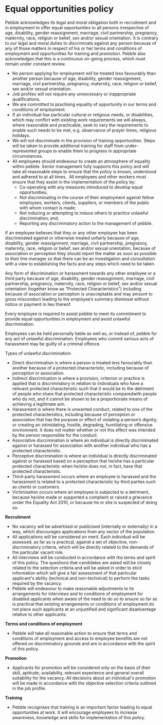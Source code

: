 # Equal opportunities policy

Pebble acknowledges its legal and moral obligation both in recruitment and in employment to offer equal opportunities to all persons irrespective of age, disability, gender reassignment, marriage, civil partnership, pregnancy, maternity, race, religion or belief, sex and/or sexual orientation. It is contrary to our legal and moral duties to discriminate against any person because of any of those matters in respect of his or her terms and conditions of employment and opportunities for training and promotion. Pebble also acknowledges that this is a continuous on-going process, which must remain under constant review.  

- No person applying for employment will be treated less favourably than another person because of age, disability, gender reassignment, marriage, civil partnership, pregnancy, maternity, race, religion or belief, sex and/or sexual orientation.
- Job profiles will not require any unnecessary or inappropriate qualifications.
- We are committed to practising equality of opportunity in our terms and conditions of employment.
- If an individual has particular cultural or religious needs, or disabilities, which may conflict with existing work requirements we will always, where reasonable and practicable, seek to vary the requirements to enable such needs to be met, e.g. observance of prayer times, religious holidays.
- We will not discriminate in the provision of training opportunities. Steps will be taken to provide additional training for staff from under-represented groups to enable them to progress in appropriate circumstances.
- All employees should endeavour to create an atmosphere of equality within pebble. Senior management fully supports this policy and will take all reasonable steps to ensure that the policy is known, understood and adhered to at all times.  All employees and other workers must ensure that they assist in the implementation of the policy by:
    - Co-operating with any measures introduced to develop equal opportunities; 
    - Not discriminating in the course of their employment against fellow employees, workers, clients, suppliers, or members of the public with whom contact is made; 
    - Not inducing or attempting to induce others to practice unlawful discrimination; and, 
    - Reporting any discriminatory action to the management of pebble.

If an employee believes that they or any other employee has been discriminated against or otherwise treated unfairly because of age, disability, gender reassignment, marriage, civil partnership, pregnancy, maternity, race, religion or belief, sex and/or sexual orientation, because of association or perception they should report the matter as soon as possible to their line manager so that there can be an investigation and consultation with a view to establishing the facts and any steps which need to be taken.  

Any form of discrimination or harassment towards any other employee or a third party because of age, disability, gender reassignment, marriage, civil partnership, pregnancy, maternity, race, religion or belief, sex and/or sexual orientation (together know as “Protected Characteristics”) including because of association or perception is unacceptable and may amount to gross misconduct leading to the employee’s summary dismissal without notice or payment in lieu thereof.  

Every employee is required to assist pebble to meet its commitment to provide equal opportunities in employment and avoid unlawful discrimination.  

Employees can be held personally liable as well as, or instead of, pebble for any act of unlawful discrimination. Employees who commit serious acts of harassment may be guilty of a criminal offence.  
  
Types of unlawful discrimination:  

- Direct discrimination is where a person is treated less favourably than another because of a protected characteristic, including because of perception or association.
- Indirect discrimination is where a provision, criterion or practice is applied that is discriminatory in relation to individuals who have a relevant protected characteristic such that it would be to the detriment of people who share that protected characteristic comparedwith people who do not, and it cannot be shown to be a proportionate means of achieving a legitimate aim. 
- Harassment is where there is unwanted conduct, related to one of the protected characteristics, including because of perception or association that has the purpose or effect of violating a person’s dignity; or creating an intimidating, hostile, degrading, humiliating or offensive environment. It does not matter whether or not this effect was intended by the person responsible for the conduct.
- Associative discrimination is where an individual is directly discriminated against or harassed for association with another individual who has a protected characteristic.
- Perceptive discrimination is where an individual is directly discriminated against or harassed based on a perception that he/she has a particular protected characteristic when he/she does not, in fact, have that protected characteristic.
- Third-party harassment occurs where an employee is harassed and the harassment is related to a protected characteristic by third parties such as clients or customers.
- Victimisation occurs where an employee is subjected to a detriment, because he/she made or supported a complaint or raised a grievance under the Equality Act 2010, or because he or she is suspected of doing so.

**Recruitment**

- No vacancy will be advertised or publicised (internally or externally) in a way, which discourages applications from any sector of the population.
- All applications will be considered on merit. Each individual will be assessed, as far as is practical, against a set of objective, non-discriminatory criteria, which will be directly related to the demands of the particular vacant role.
- All interviews will be conducted in accordance with the terms and spirit of this policy. The questions that candidates are asked will be closely related to the selection criteria and will be asked in order to elicit information which will give a fair assessment of that particular applicant's ability (technical and non-technical) to perform the tasks required by the vacancy.
- Pebble will endeavour to make reasonable adjustments to its arrangements for interviews and to conditions of employment for disabled applicants when aware of the need to do so to ensure so far as is practical that existing arrangements or conditions of employment do not place such applicants at an unjustified and significant disadvantage relative to other applicants.

**Terms and conditions of employment**

- Pebble will take all reasonable action to ensure that terms and conditions of employment and access to employee benefits are not offered on discriminatory grounds and are in accordance with the spirit of this policy.

**Promotion**

- Applicants for promotion will be considered only on the basis of their skill, aptitude, availability, relevant experience and general overall suitability for the vacancy. All decisions about an individual's promotion will be made in accordance with the objective selection criteria outlined in the job profile.

**Training**

- Pebble recognises that training is an important factor leading to equal opportunities at work. It will encourage employees to increase awareness, knowledge and skills for implementation of this policy.
